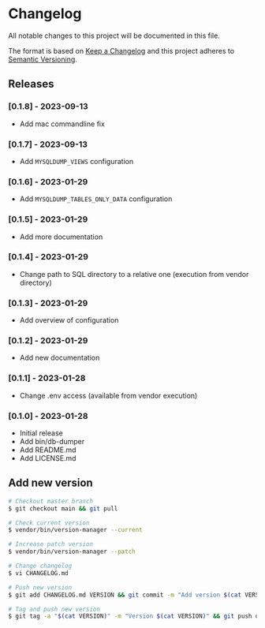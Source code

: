# Changelog

All notable changes to this project will be documented in this file.

The format is based on [Keep a Changelog](http://keepachangelog.com/en/1.0.0/)
and this project adheres to [Semantic Versioning](http://semver.org/spec/v2.0.0.html).

## Releases

### [0.1.8] - 2023-09-13

* Add mac commandline fix

### [0.1.7] - 2023-09-13

* Add `MYSQLDUMP_VIEWS` configuration

### [0.1.6] - 2023-01-29

* Add `MYSQLDUMP_TABLES_ONLY_DATA` configuration

### [0.1.5] - 2023-01-29

* Add more documentation

### [0.1.4] - 2023-01-29

* Change path to SQL directory to a relative one (execution from vendor directory)

### [0.1.3] - 2023-01-29

* Add overview of configuration

### [0.1.2] - 2023-01-29

* Add new documentation

### [0.1.1] - 2023-01-28

* Change .env access (available from vendor execution)

### [0.1.0] - 2023-01-28

* Initial release
* Add bin/db-dumper
* Add README.md
* Add LICENSE.md

## Add new version

```bash
# Checkout master branch
$ git checkout main && git pull

# Check current version
$ vendor/bin/version-manager --current

# Increase patch version
$ vendor/bin/version-manager --patch

# Change changelog
$ vi CHANGELOG.md

# Push new version
$ git add CHANGELOG.md VERSION && git commit -m "Add version $(cat VERSION)" && git push

# Tag and push new version
$ git tag -a "$(cat VERSION)" -m "Version $(cat VERSION)" && git push origin "$(cat VERSION)"
```
